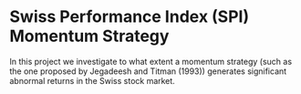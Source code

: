 # Swiss Performance Index (SPI) Momentum Strategy
In this project we investigate to what extent a momentum strategy (such as the one proposed by Jegadeesh and Titman (1993)) generates significant abnormal returns in the Swiss stock market.
